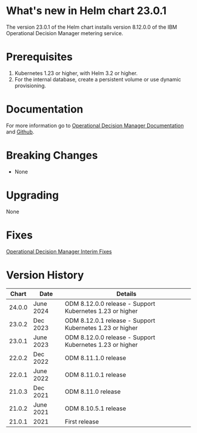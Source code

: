 # What's new in Helm chart 23.0.1
The version 23.0.1 of the Helm chart installs version 8.12.0.0 of the IBM Operational Decision Manager metering service.

# Prerequisites
1. Kubernetes 1.23 or higher, with Helm 3.2 or higher.
2. For the internal database, create a persistent volume or use dynamic provisioning.

# Documentation
For more information go to [Operational Decision Manager Documentation](https://www.ibm.com/docs/en/odm/8.12.0?topic=kubernetes-licensing-metering) and [Github](https://github.com/ODMDev/decisions-metering).

# Breaking Changes
* None

# Upgrading
None

# Fixes
[Operational Decision Manager Interim Fixes](http://www.ibm.com/support/docview.wss?uid=swg21640630)

# Version History
| Chart | Date     | Details                           |
| ----- | -------- | --------------------------------- |
| 24.0.0 | June 2024 | ODM 8.12.0.0 release - Support Kubernetes 1.23 or higher |
| 23.0.2 | Dec 2023 | ODM 8.12.0.1 release - Support Kubernetes 1.23 or higher |
| 23.0.1 | June 2023 | ODM 8.12.0.0 release - Support Kubernetes 1.23 or higher |
| 22.0.2 | Dec 2022 | ODM 8.11.1.0 release |
| 22.0.1 | June 2022 | ODM 8.11.0.1 release |
| 21.0.3 | Dec 2021 | ODM 8.11.0 release |
| 21.0.2 | June 2021 | ODM 8.10.5.1 release |
| 21.0.1 |  2021 | First release |
